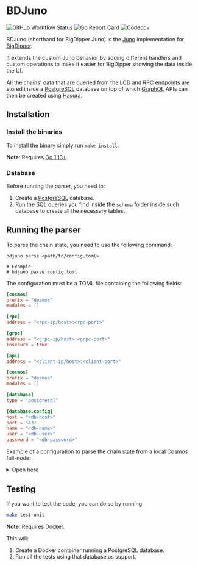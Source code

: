 # BDJuno
[![GitHub Workflow Status](https://img.shields.io/github/workflow/status/forbole/bdjuno/Tests)](https://github.com/forbole/bdjuno/actions?query=workflow%3ATests)
[![Go Report Card](https://goreportcard.com/badge/github.com/forbole/bdjuno)](https://goreportcard.com/report/github.com/forbole/bdjuno)
[![Codecov](https://img.shields.io/codecov/c/github/forbole/bdjuno)](https://codecov.io/gh/forbole/bdjuno/branch/cosmos-v0.39.x)

BDJuno (shorthand for BigDipper Juno) is the [Juno](https://github.com/desmos-labs/juno) implementation for [BigDipper](https://github.com/forbole/big-dipper). 

It extends the custom Juno behavior by adding different handlers and custom operations to make it easier for BigDipper
showing the data inside the UI.

All the chains' data that are queried from the LCD and RPC endpoints are stored inside
a [PostgreSQL](https://www.postgresql.org/) database on top of which [GraphQL](https://graphql.org/) APIs can then be
created using [Hasura](https://hasura.io/).

## Installation
### Install the binaries
To install the binary simply run `make install`.

**Note**: Requires [Go 1.13+](https://golang.org/dl/).

### Database
Before running the parser, you need to:

1. Create a [PostgreSQL](https://www.postgresql.org/) database.
2. Run the SQL queries you find inside the `schema` folder inside such database to create all the necessary tables.

## Running the parser
To parse the chain state, you need to use the following command:

```shell
bdjuno parse <path/to/config.toml>

# Example
# bdjuno parse config.toml 
```

The configuration must be a TOML file containing the following fields:

```toml
[cosmos]
prefix = "desmos"
modules = []

[rpc]
address = "<rpc-ip/host>:<rpc-port>"

[grpc]
address = "<grpc-ip/host>:<grpc-port>"
insecure = true

[api]
address = "<client-ip/host>:<client-port>"

[cosmos]
prefix = "desmos"
modules = []

[database]
type = "postgresql"

[database.config]
host = "<db-host>"
port = 5432
name = "<db-name>"
user = "<db-user>"
password = "<db-password>"
```

Example of a configuration to parse the chain state from a local Cosmos full-node:

<details>

<summary>Open here</summary>

```toml
[cosmos]
prefix = "desmos"
modules = []

[rpc]
address = "http://localhost:26657"

[grpc]
address = "localhost:9090"
insecure = true

[api]
address = "http://localhost:1317"

[cosmos]
prefix = "desmos"
modules = [
    "auth",
    "bank",
    "consensus",
    "distribution",
    "gov",
    "mint",
    "modules",
    "pricefeed",
    "slashing",
    "staking"
]

[database]
type = "postgresql"

[database.config]
host = "localhost"
port = 5432
name = "bdjuno"
user = "user"
password = "password"
```

</details>

## Testing
If you want to test the code, you can do so by running

```sh
make test-unit
```

**Note**: Requires [Docker](https://docker.com).

This will:
1. Create a Docker container running a PostgreSQL database.
2. Run all the tests using that database as support.


